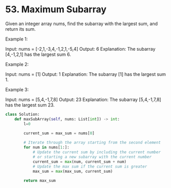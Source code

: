 # 53. Maximum Subarray

Given an integer array nums, find the
subarray
with the largest sum, and return its sum.

 

Example 1:

Input: nums = [-2,1,-3,4,-1,2,1,-5,4]
Output: 6
Explanation: The subarray [4,-1,2,1] has the largest sum 6.

Example 2:

Input: nums = [1]
Output: 1
Explanation: The subarray [1] has the largest sum 1.

Example 3:

Input: nums = [5,4,-1,7,8]
Output: 23
Explanation: The subarray [5,4,-1,7,8] has the largest sum 23.


``` python
class Solution:
    def maxSubArray(self, nums: List[int]) -> int:
        l=0
        
        current_sum = max_sum = nums[0]

        # Iterate through the array starting from the second element
        for num in nums[1:]:
            # Update the current sum by including the current number
            # or starting a new subarray with the current number
            current_sum = max(num, current_sum + num)
            # Update the max sum if the current sum is greater
            max_sum = max(max_sum, current_sum)
        
        return max_sum
            
      
```